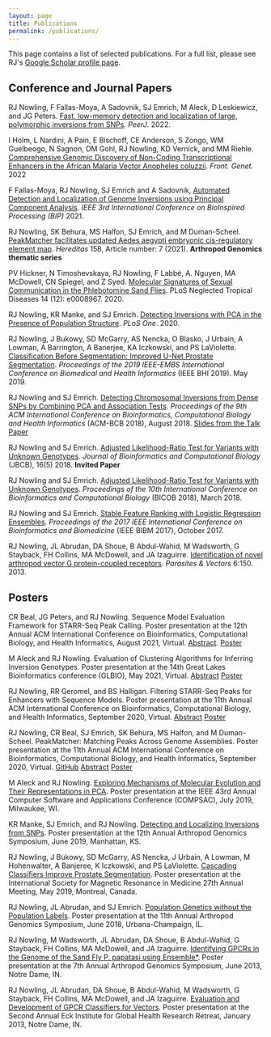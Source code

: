```yaml
---
layout: page
title: Publications
permalink: /publications/
---
```


This page contains a list of selected publications.  For a full list, please see RJ's [Google Scholar profile page](https://scholar.google.com/citations?user=a80X8MUAAAAJ&hl=en).

## Conference and Journal Papers

RJ Nowling​​, F Fallas-Moya​, A Sadovnik, SJ Emrich, M Aleck, D Leskiewicz, and JG Peters.  [Fast, low-memory detection and localization of large, polymorphic inversions from SNPs](https://peerj.com/articles/12831/). *PeerJ*. 2022.

I Holm, L Nardini, A Pain, E Bischoff, CE Anderson, S Zongo, WM Guelbeogo, N Sagnon, DM Gohl, RJ Nowling, KD Vernick, and MM Riehle. [Comprehensive Genomic Discovery of Non-Coding Transcriptional Enhancers in the African Malaria Vector Anopheles coluzzii](https://www.frontiersin.org/articles/10.3389/fgene.2021.785934/full). *Front. Genet.* 2022

F Fallas-Moya, RJ Nowling, SJ Emrich and A Sadovnik, [Automated Detection and Localization of Genome Inversions using Principal Component Analysis](https://ieeexplore.ieee.org/document/9612782). *IEEE 3rd International Conference on BioInspired Processing (BIP)* 2021.

RJ Nowling, SK Behura, MS Halfon, SJ Emrich, and M Duman-Scheel. [PeakMatcher facilitates updated Aedes aegypti embryonic cis-regulatory element map](https://hereditasjournal.biomedcentral.com/articles/10.1186/s41065-021-00172-2). *Hereditas* 158, Article number: 7 (2021). **Arthropod Genomics thematic series**

PV Hickner, N Timoshevskaya, RJ Nowling, F Labbé, A. Nguyen, MA McDowell, CN Spiegel, and Z Syed. [Molecular Signatures of Sexual Communication in the Phlebotomine Sand Flies](https://journals.plos.org/plosntds/article?id=10.1371/journal.pntd.0008967). PLoS Neglected Tropical Diseases 14 (12): e0008967. 2020.

RJ Nowling, KR Manke, and SJ Emrich. [Detecting Inversions with PCA in the Presence of Population Structure](https://journals.plos.org/plosone/article?id=10.1371/journal.pone.0240429). *PLoS One*. 2020.

RJ Nowling, J Bukowy, SD McGarry, AS Nencka, O Blasko, J Urbain, A Lowman, A Barrington, A Banerjee, KA Iczkowski, and PS LaViolette. [Classification Before Segmentation: Improved U-Net Prostate Segmentation](https://ieeexplore.ieee.org/abstract/document/8834494). *Proceedings of the 2019 IEEE-EMBS International Conference on Biomedical and Health Informatics* (IEEE BHI 2019). May 2019.

RJ Nowling and SJ Emrich. [Detecting Chromosomal Inversions from Dense SNPs by Combining PCA and Association Tests](https://dl.acm.org/citation.cfm?id=3233571). *Proceedings of the 9th ACM International Conference on Bioinformatics, Computational Biology and Health Informatics* (ACM-BCB 2018), August 2018. [Slides from the Talk](/publications/RNowling_ACMBCB2018_slides.pdf) [Paper](/publications/ACMBCB_2018.pdf)

RJ Nowling and SJ Emrich. [Adjusted Likelihood-Ratio Test for Variants with Unknown Genotypes](https://www.worldscientific.com/doi/10.1142/S0219720018400206). *Journal of Bioinformatics and Computational Biology* (JBCB), 16(5) 2018. **Invited Paper**

RJ Nowling and SJ Emrich. [Adjusted Likelihood-Ratio Test for Variants with Unknown Genotypes](/publications/BICOB_2018.pdf). *Proceedings of the 10th International Conference on Bioinformatics and Computational Biology* (BICOB 2018), March 2018.

RJ Nowling and SJ Emrich. [Stable Feature Ranking with Logistic Regression Ensembles](/publications/BIBM_2017.pdf). *Proceedings of the 2017 IEEE International Conference on Bioinformatics and Biomedicine* (IEEE BIBM 2017), October 2017.

RJ Nowling, JL Abrudan, DA Shoue, B Abdul-Wahid, M Wadsworth, G Stayback, FH Collins, MA McDowell, and JA Izaguirre. [Identification of novel arthropod vector G protein-coupled receptors](https://parasitesandvectors.biomedcentral.com/articles/10.1186/1756-3305-6-150). *Parasites & Vectors* 6:150. 2013.


## Posters

CR Beal, JG Peters, and RJ Nowling. Sequence Model Evaluation Framework for STARR-Seq Peak Calling. Poster presentation at the 12th Annual ACM International Conference on Bioinformatics, Computational Biology, and Health Informatics, August 2021, Virtual.  [Abstract](/publications/acm_bcb_2021_abstract.pdf). [Poster](/publications/ACMBCB_2021.pdf)

M Aleck and RJ Nowling. Evaluation of Clustering Algorithms for Inferring Inversion Genotypes. Poster presentation at the 14th Great Lakes Bioinformatics conference (GLBIO), May 2021, Virtual. [Abstract](/publications/glbio_2021_abstract.pdf) [Poster](/publications/glbio_2021_poster.pdf)

RJ Nowling, RR Geromel, and BS Halligan. Filtering STARR-Seq Peaks for Enhancers with Sequence Models. Poster presentation at the 11th Annual ACM International Conference on Bioinformatics, Computational Biology, and Health Informatics, September 2020, Virtual. [Abstract](/publications/acm_bcb_2020_enhancer_ssl_abstract.pdf) [Poster](/publications/ACMBCB_2020_enhancer_ssl.pdf)

RJ Nowling, CR Beal, SJ Emrich, SK Behura, MS Halfon, and M Duman-Scheel. PeakMatcher: Matching Peaks Across Genome Assemblies. Poster presentation at the 11th Annual ACM International Conference on Bioinformatics, Computational Biology, and Health Informatics, September 2020, Virtual.  [GitHub](https://github.com/rnowling/peak-matcher) [Abstract](/publications/acm_bcb_2020_peak_matcher_abstract.pdf) [Poster](/publications/ACMBCB_2020_peakmatcher.pdf)

M Aleck and RJ Nowling. [Exploring Mechanisms of Molecular Evolution and Their Representations in PCA](/publications/IEEE_COMPSAC_2019.pdf). Poster presentation at the IEEE 43rd Annual Computer Software and Applications Conference (COMPSAC), July 2019, Milwaukee, WI.

KR Manke, SJ Emrich, and RJ Nowling. [Detecting and Localizing Inversions from SNPs](/publications/AGS_2019.pdf).  Poster presentation at the 12th Annual Arthropod Genomics Symposium, June 2019, Manhattan, KS.

RJ Nowling, J Bukowy, SD McGarry, AS Nencka, J Urbain, A Lowman, M Hohenwalter, A Banjeree, K Iczkowski, and PS LaViolette. [Cascading Classifiers Improve Prostate Segmentation](/publications/ISMRM_2019_abstract.pdf). Poster presentation at the International Society for Magnetic Resonance in Medicine 27th Annual Meeting, May 2019, Montreal, Canada. 

RJ Nowling, JL Abrudan, and SJ Emrich. [Population Genetics without the Population Labels](/publications/AGS_2018.pdf). Poster presentation at the 11th Annual Arthropod Genomics Symposium, June 2018, Urbana-Champaign, IL.

RJ Nowling,  M Wadsworth, JL Abrudan, DA Shoue, B Abdul-Wahid, G Stayback, FH Collins, MA McDowell, and JA Izaguirre. [Identifying GPCRs in the Genome of the Sand Fly P. papatasi using Ensemble\*](/publications/AGS_2013.pdf). Poster presentation at the 7th Annual Arthropod Genomics Symposium, June 2013, Notre Dame, IN.

RJ Nowling, JL Abrudan, DA Shoue, B Abdul-Wahid, M Wadsworth, G Stayback, FH Collins, MA McDowell, and JA Izaguirre. [Evaluation and Development of GPCR Classifiers for Vectors](/publications/Eck_Institute_Retreat_2013.pdf). Poster presentation at the Second Annual Eck Institute for Global Health Research Retreat, January 2013, Notre Dame, IN.

